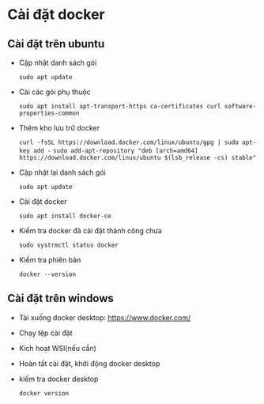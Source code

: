 # Cài đặt docker
## Cài đặt trên ubuntu
- Cập nhật danh sách gói

  `sudo apt update`
- Cài các gói phụ thuộc

  `sudo apt install apt-transport-https ca-certificates curl software-properties-common`
- Thêm kho lưu trữ docker

  `curl -fsSL https://download.docker.com/linux/ubuntu/gpg | sudo apt-key add -`
  `sudo add-apt-repository "deb [arch=amd64] https://download.docker.com/linux/ubuntu $(lsb_release -cs) stable"`
- Cập nhật lại danh sách gói

  `sudo apt update`
- Cài đặt docker

  `sudo apt install docker-ce`
- Kiểm tra docker đã cài đặt thành công chưa

  `sudo systrmctl status docker`
- Kiểm tra phiên bản

  `docker --version`
## Cài đặt trên windows
- Tải xuống docker desktop: https://www.docker.com/
- Chạy tệp cài đặt
- Kích hoạt WSl(nếu cần)
- Hoàn tất cài đặt, khởi động docker desktop
- kiểm tra docker desktop

  `docker version`
